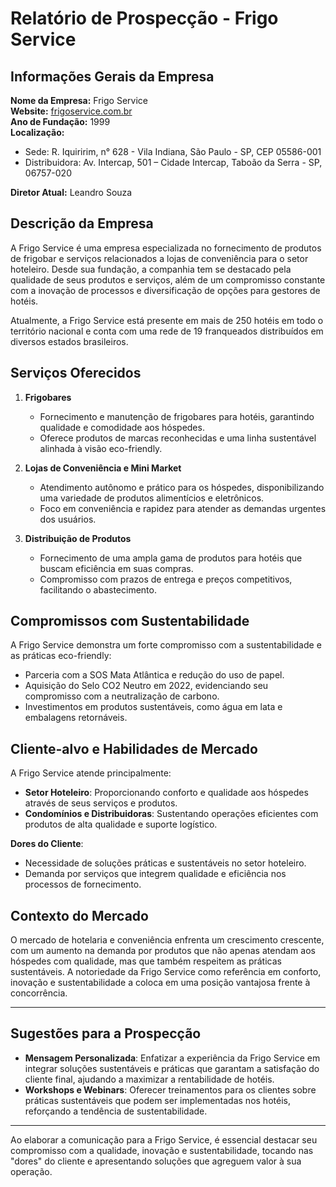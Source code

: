 # Relatório de Prospecção - Frigo Service

## Informações Gerais da Empresa

**Nome da Empresa:** Frigo Service  
**Website:** [frigoservice.com.br](http://www.frigoservice.com.br)  
**Ano de Fundação:** 1999  
**Localização:**  
- Sede: R. Iquiririm, n° 628 - Vila Indiana, São Paulo - SP, CEP 05586-001  
- Distribuidora: Av. Intercap, 501 – Cidade Intercap, Taboão da Serra - SP, 06757-020  

**Diretor Atual:** Leandro Souza  

## Descrição da Empresa

A Frigo Service é uma empresa especializada no fornecimento de produtos de frigobar e serviços relacionados a lojas de conveniência para o setor hoteleiro. Desde sua fundação, a companhia tem se destacado pela qualidade de seus produtos e serviços, além de um compromisso constante com a inovação de processos e diversificação de opções para gestores de hotéis.

Atualmente, a Frigo Service está presente em mais de 250 hotéis em todo o território nacional e conta com uma rede de 19 franqueados distribuídos em diversos estados brasileiros.

## Serviços Oferecidos

1. **Frigobares**  
   - Fornecimento e manutenção de frigobares para hotéis, garantindo qualidade e comodidade aos hóspedes.
   - Oferece produtos de marcas reconhecidas e uma linha sustentável alinhada à visão eco-friendly.

2. **Lojas de Conveniência e Mini Market**  
   - Atendimento autônomo e prático para os hóspedes, disponibilizando uma variedade de produtos alimentícios e eletrônicos.
   - Foco em conveniência e rapidez para atender as demandas urgentes dos usuários.

3. **Distribuição de Produtos**  
   - Fornecimento de uma ampla gama de produtos para hotéis que buscam eficiência em suas compras.
   - Compromisso com prazos de entrega e preços competitivos, facilitando o abastecimento.

## Compromissos com Sustentabilidade

A Frigo Service demonstra um forte compromisso com a sustentabilidade e as práticas eco-friendly:
- Parceria com a SOS Mata Atlântica e redução do uso de papel.
- Aquisição do Selo CO2 Neutro em 2022, evidenciando seu compromisso com a neutralização de carbono.
- Investimentos em produtos sustentáveis, como água em lata e embalagens retornáveis.

## Cliente-alvo e Habilidades de Mercado

A Frigo Service atende principalmente:
- **Setor Hoteleiro**: Proporcionando conforto e qualidade aos hóspedes através de seus serviços e produtos.
- **Condomínios e Distribuidoras**: Sustentando operações eficientes com produtos de alta qualidade e suporte logístico.

**Dores do Cliente**:
- Necessidade de soluções práticas e sustentáveis no setor hoteleiro.
- Demanda por serviços que integrem qualidade e eficiência nos processos de fornecimento.

## Contexto do Mercado

O mercado de hotelaria e conveniência enfrenta um crescimento crescente, com um aumento na demanda por produtos que não apenas atendam aos hóspedes com qualidade, mas que também respeitem as práticas sustentáveis. A notoriedade da Frigo Service como referência em conforto, inovação e sustentabilidade a coloca em uma posição vantajosa frente à concorrência.

---

## Sugestões para a Prospecção

- **Mensagem Personalizada**: Enfatizar a experiência da Frigo Service em integrar soluções sustentáveis e práticas que garantam a satisfação do cliente final, ajudando a maximizar a rentabilidade de hotéis.
- **Workshops e Webinars**: Oferecer treinamentos para os clientes sobre práticas sustentáveis que podem ser implementadas nos hotéis, reforçando a tendência de sustentabilidade.

---

Ao elaborar a comunicação para a Frigo Service, é essencial destacar seu compromisso com a qualidade, inovação e sustentabilidade, tocando nas "dores" do cliente e apresentando soluções que agreguem valor à sua operação.